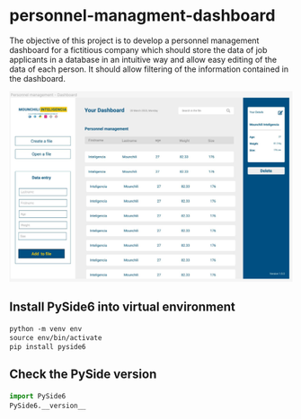 # personnel-managment-dashboard

The objective of this project is to develop a personnel management dashboard for a fictitious company which should store the data of job applicants in a database in an intuitive way and allow easy editing of the data of each person. It should allow filtering of the information contained in the dashboard.

![Dashboard-Design](assets/Dashboard.jpg)

## Install PySide6 into virtual environment

```
python -m venv env
source env/bin/activate
pip install pyside6
```

## Check the PySide version

```python
import PySide6
PySide6.__version__
```
